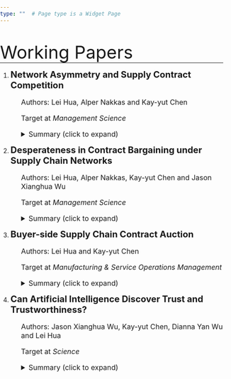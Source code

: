 ```yaml
---
type: ""  # Page type is a Widget Page
---
```

<div class="article-container pt-3"><h1></h1>
<div class=article-metadata></div>
</div>

<style>
html, body {
                margin: 0;
                padding: 0;
         }
  
he {
  font-size: 40px;
}

se {
  font-size: 20px;
}

ul {
  list-style-type: none;
}

hr { 
  margin-top: -15px; margin-bottom: 8px;
}

</style>

<div class=article-container><div class=article-style>

<he>Working Papers</he>
  
<hr>

<ol><li><se><strong>Network Asymmetry and Supply Contract Competition</strong></se>
  <ul>
  <li><p style="font-size:16px;">Authors: Lei Hua, Alper Nakkas and Kay-yut Chen</p></li>  
  <li><p style="font-size:16px;">Target at <em>Management Science</em></p></li>
  <li><details class=abstract style="font-size:16px;"><summary markdown=span>Summary (click to expand)</summary>
We build a game-theoretic model to examine supply contract negotiations under competition when retailers have asymmetric supplier bases. We represent the asymmetric supplier bases with a two-retailer-two-supplier network in which one retailer has access to both suppliers and other retailer has access to only one supplier. The retailers first negotiate supply contracts with their suppliers to gain exclusive selling rights and then the retailers who manage to secure a contract with a supplier choose their market prices. The asymmetric structure of supply network together with retailer level competition dynamics determine the contract bargaining incentives of retailers and suppliers. We find that supply chain network asymmetry can lead to a retail monopoly when the suppliers' products are sufficiently substitutable. Further, if the substitutability level continues to rise, the retailer with larger supplier base gain benefits in contract agreement through negotiations. We also show that total industry profits can be higher under asymmetric network structure as compared to that under complete network structure. Overall, our research suggests that the supply chain network structure can fundamentally impact firms' contracting behaviors, and thus, needs to be considered to better reflect the reality of contractual negotiation under competition.</details></li>
   </ul>
 </li></ol>

<ol start=2><li><se><strong>Desperateness in Contract Bargaining under Supply Chain Networks</strong></se>
  <ul>
  <li><p style="font-size:16px;">Authors: Lei Hua, Alper Nakkas, Kay-yut Chen and Jason Xianghua Wu</p></li>  
  <li><p style="font-size:16px;">Target at <em>Management Science</em></p></li>
  <li><details class=abstract style="font-size:16px;"><summary markdown=span>Summary (click to expand)</summary>
This paper theoretically and behaviorally studies contract bargaining in two-sided supply chain networks where retailers on the demand side purchase products from suppliers on the supply side. The retailers may have heterogeneous market valuations on the products ordered from the supply partner. In such a supply chain network, a retailer and a supplier must have a business relationship or "link" to bargain and trade with each other. However, a firm on one side of the supply chain network might not have a business relationship with every firm on the other side. Our experimental data suggest systematic deviations from the theoretical benchmark and reveal behavioral regularities on contracting behaviors. In particular, we show that players who link with more (or less) potential partners and/or who have more (or less) perceived values tend to earn more (or less) than expectation in games. We develop a new behavioral theory, referred to as <em>desperateness theory</em>, which explains and predicts the contract bargaining behaviors in two-sided supply chain networks. We demonstrate that firm(s) who link with less potential partner or who have less perceived values in the networks are more desperate of making contract agreement, and thus need to "sacrifice" part of the contract bargaining payoffs when bargaining with the corresponding "advantageous" firm(s). We also find evidence that the higher the total desperateness within the supply chain network, the lower the total supply chain profit.</details></li>
    </ul>
 </li></ol>
 

<ol start=3><li><se><strong>Buyer-side Supply Chain Contract Auction</strong></se>
  <ul>
  <li><p style="font-size:16px;">Authors: Lei Hua and Kay-yut Chen</p></li>  
  <li><p style="font-size:16px;">Target at <em>Manufacturing & Service Operations Management</em></p></li>
  <li><details class=abstract style="font-size:16px;"><summary markdown=span>Summary (click to expand)</summary>
This paper studies a sales problem with one supplier and multiple potential retailers who face demand uncertainty and hold private information on their own processing costs. To find the most efficient retailer, the supplier first designs a simple supply contract that specifies a wholesale price of each possible selling product (or a fixed payment), and then invites the retailers to bid on the fixed payment (or the wholesale price). We name them Bid-on-F and Bid-on-W auction respectively. The winning retailer is the one who offers the highest bid in a sealed bid auction and can decide the purchase quantity before the demand uncertainty is resolved. We theoretically and behaviorally study and compare the Bid-on-F and Bid-on-W auction mechanisms. Our experimental data suggest systematic deviations from the theoretical benchmark and reveal behavioral regularities under each auction. In particular, under Bid-on-F auction (or Bid-on-W auction), suppliers set wholesale prices (or fixed fee) much higher (or lower) than what Bayesian-Nash equilibrium predicts. We also find that the winning retailers in both auction mechanisms order much more than the theoretical prediction, which breaks the well-known ``pull-to-center" effect shown in numerous newsvendor experiments. Motivated by these observations, we develop a behavioral model that incorporates bounded rationality and prospect theory. Empirical analysis indicates that our model provides a compelling explanation of the behavior observed in the data. Overall, this study provides implication on the design of the contract auction mechanism from supplier's perspective in decentralized supply chain structures.</details></li>
 </ul>
 </li></ol>
 
<ol start=4><li><se><strong>Can Artificial Intelligence Discover Trust and Trustworthiness?</strong></se>
  <ul>
  <li><p style="font-size:16px;">Authors: Jason Xianghua Wu, Kay-yut Chen, Dianna Yan Wu and Lei Hua</p></li>  
  <li><p style="font-size:16px;">Target at <em>Science</em></p></li>
  <li><details class=abstract style="font-size:16px;"><summary markdown=span>Summary (click to expand)</summary>
We develop deep neural network-based artificial intelligent (AI) agents to play the trust game, a simple economics scenario popular in the literature, to study trust and trustworthiness behaviors in human subjects. We establish that trust and trustworthiness behaviors, defined by the trust game, can be discovered by, and emerged from, self-learning processes of these artificial intelligence agents, under the right conditions. The training process involved no data that contains any information about trust, nor specific assumptions about trusts built into the process. Hence, we show that artificial intelligent agents can discover trust and trustworthiness behaviors by pure interacting and learning with one another. We also identify conditions, including caring about the future, have access to records of past actions and stable training partners, that enable trust and trustworthiness to emerge.</details></li>
 </ul>
 </li></ol>

<p></p></div></div></article>

